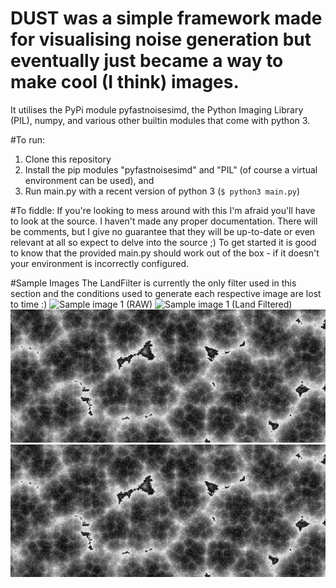 # DUST was a simple framework made for visualising noise generation but eventually just became a way to make cool (I think) images.
It utilises the PyPi module pyfastnoisesimd, the Python Imaging Library (PIL), numpy, and various other builtin modules that come with python 3.

#To run:
1. Clone this repository 
2. Install the pip modules "pyfastnoisesimd" and "PIL" (of course a virtual environment can be used), and
3. Run main.py with a recent version of python 3 (`$ python3 main.py`)

#To fiddle:
If you're looking to mess around with this I'm afraid you'll have to look at the source. I haven't made any proper documentation.
There will be comments, but I give no guarantee that they will be up-to-date or even relevant at all so expect to delve into the source ;)
To get started it is good to know that the provided main.py should work out of the box - if it doesn't your environment is incorrectly configured.

#Sample Images
The LandFilter is currently the only filter used in this section and the conditions used to generate each respective image are lost to time :)
![Sample image 1 (RAW)](demo_images/demo-1-raw.png "Raw Image 1")
![Sample image 1 (Land Filtered)](demo_images/demo-1-raw.png "Filtered Image 1")
![Sample image 2 (RAW)](demo_images/demo-2-raw.png "Raw Image 2")
![Sample image 2 (Land Filtered)](demo_images/demo-2-raw.png "Filtered Image 2")
